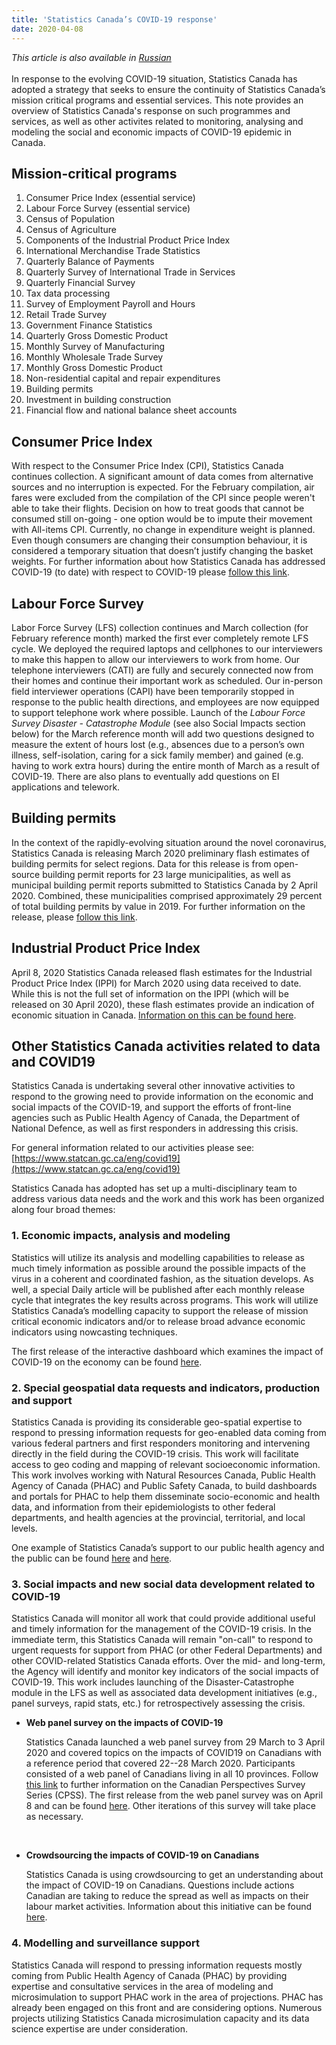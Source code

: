 ```yaml
---
title: 'Statistics Canada’s COVID-19 response'
date: 2020-04-08
---
```


_This article is also available in
[Russian](https://raw.githubusercontent.com/UNStats/covid-19-response/master/static/statistics-canada-response-RU.pdf)_<br/><br/>In
response to the evolving COVID-19 situation, Statistics Canada has adopted a
strategy that seeks to ensure the continuity of Statistics Canada’s mission
critical programs and essential services. This note provides an overview of
Statistics Canada's response on such programmes and services, as well as other
activites related to monitoring, analysing and modeling the social and economic
impacts of COVID-19 epidemic in Canada.

## Mission-critical programs

1. Consumer Price Index (essential service)
2. Labour Force Survey (essential service)
3. Census of Population
4. Census of Agriculture
5. Components of the Industrial Product Price Index
6. International Merchandise Trade Statistics
7. Quarterly Balance of Payments
8. Quarterly Survey of International Trade in Services
9. Quarterly Financial Survey
10. Tax data processing
11. Survey of Employment Payroll and Hours
12. Retail Trade Survey
13. Government Finance Statistics
14. Quarterly Gross Domestic Product
15. Monthly Survey of Manufacturing
16. Monthly Wholesale Trade Survey
17. Monthly Gross Domestic Product
18. Non-residential capital and repair expenditures
19. Building permits
20. Investment in building construction
21. Financial flow and national balance sheet accounts

## Consumer Price Index

With respect to the Consumer Price Index (CPI), Statistics Canada continues
collection. A significant amount of data comes from alternative sources and no
interruption is expected. For the February compilation, air fares were excluded
from the compilation of the CPI since people weren't able to take their flights.
Decision on how to treat goods that cannot be consumed still on-going - one
option would be to impute their movement with All-items CPI. Currently, no
change in expenditure weight is planned. Even though consumers are changing
their consumption behaviour, it is considered a temporary situation that doesn’t
justify changing the basket weights. For further information about how
Statistics Canada has addressed COVID-19 (to date) with respect to COVID-19
please
[follow this link](https://www150.statcan.gc.ca/n1/daily-quotidien/200318/dq200318a-eng.htm).

## Labour Force Survey

Labor Force Survey (LFS) collection continues and March collection (for February
reference month) marked the first ever completely remote LFS cycle. We deployed
the required laptops and cellphones to our interviewers to make this happen to
allow our interviewers to work from home. Our telephone interviewers (CATI) are
fully and securely connected now from their homes and continue their important
work as scheduled. Our in-person field interviewer operations (CAPI) have been
temporarily stopped in response to the public health directions, and employees
are now equipped to support telephone work where possible. Launch of the _Labour
Force Survey Disaster - Catastrophe Module_ (see also Social Impacts section
below) for the March reference month will add two questions designed to measure
the extent of hours lost (e.g., absences due to a person’s own illness,
self-isolation, caring for a sick family member) and gained (e.g. having to work
extra hours) during the entire month of March as a result of COVID-19. There are
also plans to eventually add questions on EI applications and telework.

## Building permits

In the context of the rapidly-evolving situation around the novel coronavirus,
Statistics Canada is releasing March 2020 preliminary flash estimates of
building permits for select regions. Data for this release is from open-source
building permit reports for 23 large municipalities, as well as municipal
building permit reports submitted to Statistics Canada by 2 April 2020.
Combined, these municipalities comprised approximately 29 percent of total
building permits by value in 2019. For further information on the release,
please
[follow this link](https://www150.statcan.gc.ca/n1/daily-quotidien/200408/dq200408a-eng.htm).

## Industrial Product Price Index

April 8, 2020 Statistics Canada released flash estimates for the Industrial
Product Price Index (IPPI) for March 2020 using data received to date. While
this is not the full set of information on the IPPI (which will be released on
30 April 2020), these flash estimates provide an indication of economic
situation in Canada.
[Information on this can be found here](https://www150.statcan.gc.ca/n1/daily-quotidien/200408/dq200408e-eng.htm).

## Other Statistics Canada activities related to data and COVID19

Statistics Canada is undertaking several other innovative activities to respond
to the growing need to provide information on the economic and social impacts of
the COVID-19, and support the efforts of front-line agencies such as Public
Health Agency of Canada, the Department of National Defence, as well as first
responders in addressing this crisis.

For general information related to our activities please see:
[https://www.statcan.gc.ca/eng/covid19](https://www.statcan.gc.ca/eng/covid19)

Statistics Canada has adopted has set up a multi-disciplinary team to address
various data needs and the work and this work has been organized along four
broad themes:

### 1. Economic impacts, analysis and modeling

Statistics will utilize its analysis and modelling capabilities to release as
much timely information as possible around the possible impacts of the virus in
a coherent and coordinated fashion, as the situation develops. As well, a
special Daily article will be published after each monthly release cycle that
integrates the key results across programs. This work will utilize Statistics
Canada’s modelling capacity to support the release of mission critical economic
indicators and/or to release broad advance economic indicators using nowcasting
techniques.

The first release of the interactive dashboard which examines the impact of
COVID-19 on the economy can be found
[here](https://www150.statcan.gc.ca/n1/daily-quotidien/200326/dq200326b-eng.htm).

### 2. Special geospatial data requests and indicators, production and support

Statistics Canada is providing its considerable geo-spatial expertise to respond
to pressing information requests for geo-enabled data coming from various
federal partners and first responders monitoring and intervening directly in the
field during the COVID-19 crisis. This work will facilitate access to geo coding
and mapping of relevant socioeconomic information. This work involves working
with Natural Resources Canada, Public Health Agency of Canada (PHAC) and Public
Safety Canada, to build dashboards and portals for PHAC to help them disseminate
socio-economic and health data, and information from their epidemiologists to
other federal departments, and health agencies at the provincial, territorial,
and local levels.

One example of Statistics Canada’s support to our public health agency and the
public can be found
[here](https://phac-aspc.maps.arcgis.com/apps/opsdashboard/index.html#/e968bf79f4694b5ab290205e05cfcda6)
and
[here](https://www150.statcan.gc.ca/n1/daily-quotidien/200330/dq200330b-eng.htm).

### 3. Social impacts and new social data development related to COVID-19

Statistics Canada will monitor all work that could provide additional useful and
timely information for the management of the COVID-19 crisis. In the immediate
term, this Statistics Canada will remain "on-call" to respond to urgent requests
for support from PHAC (or other Federal Departments) and other COVID-related
Statistics Canada efforts. Over the mid- and long-term, the Agency will identify
and monitor key indicators of the social impacts of COVID-19. This work includes
launching of the Disaster-Catastrophe module in the LFS as well as associated
data development initiatives (e.g., panel surveys, rapid stats, etc.) for
retrospectively assessing the crisis.

- **Web panel survey on the impacts of COVID-19**

  Statistics Canada launched a web panel survey from 29 March to 3 April 2020
  and covered topics on the impacts of COVID19 on Canadians with a reference
  period that covered 22--28 March 2020. Participants consisted of a web panel
  of Canadians living in all 10 provinces. Follow
  [this link](https://www23.statcan.gc.ca/imdb/p3Instr.pl?Function=assembleInstr&lang=en&Item_Id=1280238)
  to further information on the Canadian Perspectives Survey Series (CPSS). The
  first release from the web panel survey was on April 8 and can be found
  [here](https://www150.statcan.gc.ca/n1/pub/11-627-m/11-627-m2020029-eng.htm).
  Other iterations of this survey will take place as necessary.

  <br/>

- **Crowdsourcing the impacts of COVID-19 on Canadians**

  Statistics Canada is using crowdsourcing to get an understanding about the
  impact of COVID-19 on Canadians. Questions include actions Canadian are taking
  to reduce the spread as well as impacts on their labour market activities.
  Information about this initiative can be found
  [here](https://www.statcan.gc.ca/eng/survey/household/5311-COVID-19).

### 4. Modelling and surveillance support

Statistics Canada will respond to pressing information requests mostly coming
from Public Health Agency of Canada (PHAC) by providing expertise and
consultative services in the area of modeling and microsimulation to support
PHAC work in the area of projections. PHAC has already been engaged on this
front and are considering options. Numerous projects utilizing Statistics Canada
microsimulation capacity and its data science expertise are under consideration.
